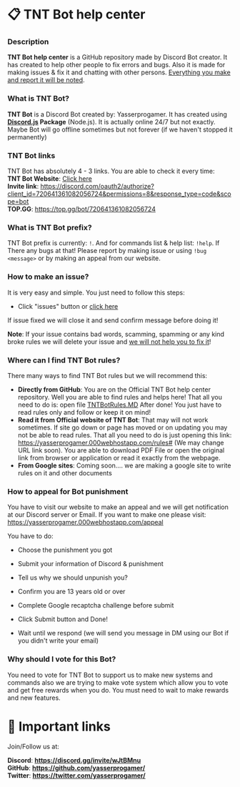 # 📋 TNT Bot help center

### Description

**TNT Bot help center** is a GitHub repository made by Discord Bot creator. It has created to help other people to fix errors and bugs. Also it is made for making issues & fix it and chatting with other persons. <u>Everything you make and report it will be noted</u>.<br/>

### What is TNT Bot?
**TNT Bot** is a Discord Bot created by: Yasserprogamer. It has created using **[Discord.js](https://www.npmjs.com/package/discord.js) Package** (Node.js). It is actually online 24/7 but not exactly. Maybe Bot will go offline sometimes but not forever (if we haven't stopped it permanently)<br/>

### TNT Bot links
TNT Bot has absolutely 4 - 3 links. You are able to check it every time:<br/>
**TNT Bot Website**: [Click here<br/>](https://yasserprogamer.000webhostapp.com/)
**Invite link**: https://discord.com/oauth2/authorize?client_id=720641361082056724&permissions=8&response_type=code&scope=bot<br/>
**TOP.GG**: https://top.gg/bot/720641361082056724<br/>

### What is TNT Bot prefix?

TNT Bot prefix is currently: `!`. And for commands list & help list: `!help`. If There any bugs at that! Please report by making issue or using `!bug <message>` or by making an appeal from our website.

### How to make an issue?
It is very easy and simple. You just need to follow this steps:<br/>

- Click "issues" button or [click here](https://github.com/yasserprogamer/TNTBot-HelpCenter/issues)<br/>

If issue fixed we will close it and send confirm message before doing it!<br/>

**Note**: If your issue contains bad words, scamming, spamming or any kind broke rules we will delete your issue and <u>we will not help you to fix it</u>!<br/>

### Where can I find TNT Bot rules?

There many ways to find TNT Bot rules but we will recommend this:<br/>

- **Directly from GitHub**: You are on the Official TNT Bot help center repository. Well you are able to find rules and helps here! That all you need to do is: open file [TNTBotRules.MD](https://github.com/yasserprogamer/TNTBot-HelpCenter/blob/main/TNTBotRules.MD) After done! You just have to read rules only and follow or keep it on mind!<br/>
- **Read it from Official website of TNT Bot**: That may will not work sometimes. If site go down or page has moved or on updating you may not be able to read rules. That all you need to do is just opening this link: https://yasserprogamer.000webhostapp.com/rules# (We may change URL link soon). You are able to download PDF File or open the original link from browser or application or read it exactly from the webpage.<br/>
- **From Google sites**: Coming soon.... we are making a google site to write rules on it and other documents

### How to appeal for Bot punishment

You have to visit our website to make an appeal and we will get notification at our Discord server or Email. If you want to make one please visit: https://yasserprogamer.000webhostapp.com/appeal

You have to do:

- Choose the punishment you got<br/>

- Submit your information of Discord & punishment

- Tell us why we should unpunish you?

- Confirm you are 13 years old or over

- Complete Google recaptcha challenge before submit

- Click Submit button and Done!

- Wait until we respond (we will send you message in DM using our Bot if you didn't write your email)

### Why should I vote for this Bot?

You need to vote for TNT Bot to support us to make new systems and commands also we are trying to make vote system which allow you to vote and get free rewards when you do. You must need to wait to make rewards and new features.

# 🔗 Important links

Join/Follow us at:

**Discord**: **https://discord.gg/invite/wJtBMnu** <br/>
**GitHub**: **https://github.com/yasserprogamer/** <br/>
**Twitter**: **https://twitter.com/yasserprogamer/** <br/>
